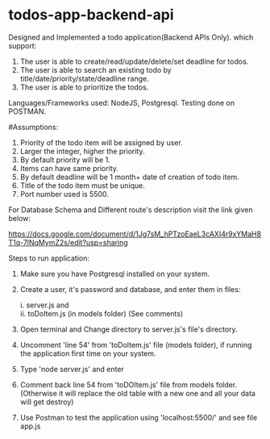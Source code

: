 # todos-app-backend-api

Designed and Implemented a todo application(Backend APIs Only).
which support: 
1. The user is able to create/read/update/delete/set deadline for todos.
2. The user is able to search an existing todo by title/date/priority/state/deadline range.
3. The user is able to prioritize the todos.

Languages/Frameworks used: NodeJS, Postgresql.
Testing done on POSTMAN.



#Assumptions:

1. Priority of the todo item will be assigned by user.
2. Larger the integer, higher the priority.
3. By default priority will be 1.
4. Items can have same priority.
5. By default deadline will be 1 month+ date of creation of todo item.
6. Title of the todo item must be unique.
7. Port number used is 5500.



For Database Schema and Different route's description visit the link given below:

https://docs.google.com/document/d/1Jg7sM_hPTzoEaeL3cAXI4r9xYMaH8T1q-7lNqMymZ2s/edit?usp=sharing


Steps to run application:

1. Make sure you have Postgresql installed on your system.
2. Create a user, it's password and database, and enter them in files:

    i.  server.js and   
    ii. toDoItem.js (in models folder)
       (See comments)
3. Open terminal and Change directory to server.js's file's directory.
4. Uncomment 'line 54' from 'toDoItem.js' file (models folder), if running the application first time on your system.  
5. Type 'node server.js' and enter 
6. Comment back line 54 from 'toDOItem.js' file from models folder.
    (Otherwise it will replace the old table with a new one and all your data will get destroy)
7. Use Postman to test the application using 'localhost:5500/' and see file app.js
